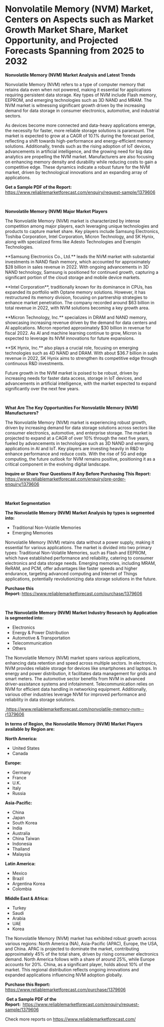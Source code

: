 <p><h1>Nonvolatile Memory (NVM) Market, Centers on Aspects such as Market Growth Market Share, Market Opportunity, and Projected Forecasts Spanning from 2025 to 2032</h1></p><p><strong>Nonvolatile Memory (NVM) Market Analysis and Latest Trends</strong></p>
<p><p>Nonvolatile Memory (NVM) refers to a type of computer memory that retains data even when not powered, making it essential for applications requiring persistent data storage. Key types of NVM include Flash memory, EEPROM, and emerging technologies such as 3D NAND and MRAM. The NVM market is witnessing significant growth driven by the increasing demand for data storage in consumer electronics, automotive, and industrial sectors. </p><p>As devices become more connected and data-heavy applications emerge, the necessity for faster, more reliable storage solutions is paramount. The market is expected to grow at a CAGR of 10.1% during the forecast period, reflecting a shift towards high-performance and energy-efficient memory solutions. Additionally, trends such as the rising adoption of IoT devices, advancements in artificial intelligence, and the growing need for big data analytics are propelling the NVM market. Manufacturers are also focusing on enhancing memory density and durability while reducing costs to gain a competitive edge. These dynamics indicate a robust future for the NVM market, driven by technological innovations and an expanding array of applications.</p></p>
<p><strong>Get a Sample PDF of the Report:&nbsp;</strong> <a href="https://www.reliablemarketforecast.com/enquiry/request-sample/1379606?utm_campaign=2470&utm_medium=2&utm_source=Github&utm_content=ia&utm_term=12022025&utm_id=nonvolatile-memory-nvm">https://www.reliablemarketforecast.com/enquiry/request-sample/1379606</a></p>
<p>&nbsp;</p>
<p><strong>Nonvolatile Memory (NVM) Major Market Players</strong></p>
<p><p>The Nonvolatile Memory (NVM) market is characterized by intense competition among major players, each leveraging unique technologies and products to capture market share. Key players include Samsung Electronics, Toshiba Corporation, Intel Corporation, Micron Technology, and SK Hynix, along with specialized firms like Adesto Technologies and Everspin Technologies.</p><p>**Samsung Electronics Co., Ltd.** leads the NVM market with substantial investments in NAND flash memory, which accounted for approximately $28 billion in sales revenue in 2022. With ongoing advancements in 3D NAND technology, Samsung is positioned for continued growth, capturing a significant portion of the cloud storage and mobile device markets.</p><p>**Intel Corporation**, traditionally known for its dominance in CPUs, has expanded its portfolio with Optane memory solutions. However, it has restructured its memory division, focusing on partnership strategies to enhance market penetration. The company recorded around $63 billion in total revenue in 2022, with NVM solutions becoming a key growth area.</p><p>**Micron Technology, Inc.** specializes in DRAM and NAND memory, showcasing increasing revenue driven by the demand for data centers and AI applications. Micron reported approximately $30 billion in revenue for fiscal 2022. As AI and machine learning continue to grow, Micron is expected to leverage its NVM innovations for future expansions.</p><p>**SK Hynix, Inc.** also plays a crucial role, focusing on emerging technologies such as 4D NAND and DRAM. With about $36.7 billion in sales revenue in 2022, SK Hynix aims to strengthen its competitive edge through continuous R&D investments.</p><p>Future growth in the NVM market is poised to be robust, driven by increasing needs for faster data access, storage in IoT devices, and advancements in artificial intelligence, with the market expected to expand significantly over the next few years.</p></p>
<p>&nbsp;</p>
<p><strong>What Are The Key Opportunities For Nonvolatile Memory (NVM) Manufacturers?</strong></p>
<p><p>The Nonvolatile Memory (NVM) market is experiencing robust growth, driven by increasing demand for data storage solutions across sectors like consumer electronics, automotive, and enterprise storage. The market is projected to expand at a CAGR of over 10% through the next five years, fueled by advancements in technologies such as 3D NAND and emerging applications in AI and IoT. Key players are investing heavily in R&D to enhance performance and reduce costs. With the rise of 5G and edge computing, the future outlook for NVM remains positive, positioning it as a critical component in the evolving digital landscape.</p></p>
<p><strong>Inquire or Share Your Questions If Any Before Purchasing This Report:</strong> <a href="https://www.reliablemarketforecast.com/enquiry/pre-order-enquiry/1379606?utm_campaign=2470&utm_medium=2&utm_source=Github&utm_content=ia&utm_term=12022025&utm_id=nonvolatile-memory-nvm">https://www.reliablemarketforecast.com/enquiry/pre-order-enquiry/1379606</a></p>
<p>&nbsp;</p>
<p><strong>Market Segmentation</strong></p>
<p><strong>The Nonvolatile Memory (NVM) Market Analysis by types is segmented into:</strong></p>
<p><ul><li>Traditional Non-Volatile Memories</li><li>Emerging Memories</li></ul></p>
<p><p>Nonvolatile Memory (NVM) retains data without a power supply, making it essential for various applications. The market is divided into two primary types: Traditional Non-Volatile Memories, such as Flash and EEPROM, which have established performance and reliability, catering to consumer electronics and data storage needs. Emerging memories, including MRAM, ReRAM, and PCM, offer advantages like faster speeds and higher endurance, targeting advanced computing and Internet of Things applications, potentially revolutionizing data storage solutions in the future.</p></p>
<p><strong>Purchase this Report:&nbsp;</strong><a href="https://www.reliablemarketforecast.com/purchase/1379606?utm_campaign=2470&utm_medium=2&utm_source=Github&utm_content=ia&utm_term=12022025&utm_id=nonvolatile-memory-nvm">https://www.reliablemarketforecast.com/purchase/1379606</a></p>
<p>&nbsp;</p>
<p><strong>The Nonvolatile Memory (NVM) Market Industry Research by Application is segmented into:</strong></p>
<p><ul><li>Electronics</li><li>Energy & Power Distribution</li><li>Automotive & Transportation</li><li>Telecommunication</li><li>Others</li></ul></p>
<p><p>The Nonvolatile Memory (NVM) market spans various applications, enhancing data retention and speed across multiple sectors. In electronics, NVM provides reliable storage for devices like smartphones and laptops. In energy and power distribution, it facilitates data management for grids and smart meters. The automotive sector benefits from NVM in advanced driver-assistance systems and infotainment. Telecommunication relies on NVM for efficient data handling in networking equipment. Additionally, various other industries leverage NVM for improved performance and reliability in data storage solutions.</p></p>
<p><a href="https://www.reliablemarketforecast.com/nonvolatile-memory-nvm--r1379606?utm_campaign=2470&utm_medium=2&utm_source=Github&utm_content=ia&utm_term=12022025&utm_id=nonvolatile-memory-nvm">&nbsp;https://www.reliablemarketforecast.com/nonvolatile-memory-nvm--r1379606</a></p>
<p><strong>In terms of Region, the Nonvolatile Memory (NVM) Market Players available by Region are:</strong></p>
<p>
    <p> <strong> North America: </strong>
        <ul>
            <li>United States</li>
            <li>Canada</li>
        </ul>
        </p> 
    <p> <strong> Europe: </strong>
        <ul>
            <li>Germany</li>
            <li>France</li>
            <li>U.K.</li>
            <li>Italy</li>
            <li>Russia</li>
        </ul>
        </p> 
    <p> <strong> Asia-Pacific: </strong>
        <ul>
            <li>China</li>
            <li>Japan</li>
            <li>South Korea</li>
            <li>India</li>
            <li>Australia</li>
            <li>China Taiwan</li>
            <li>Indonesia</li>
            <li>Thailand</li>
            <li>Malaysia</li>
        </ul>
        </p> 
    <p> <strong> Latin America: </strong>
        <ul>
            <li>Mexico</li>
            <li>Brazil</li>
            <li>Argentina Korea</li>
            <li>Colombia</li>
        </ul>
        </p> 
    <p> <strong> Middle East & Africa: </strong>
        <ul>
            <li>Turkey</li>
            <li>Saudi</li>
            <li>Arabia</li>
            <li>UAE</li>
            <li>Korea</li>
        </ul>
    </p>
    </p>
<p><p>The Nonvolatile Memory (NVM) market has exhibited robust growth across various regions: North America (NA), Asia-Pacific (APAC), Europe, the USA, and China. APAC is projected to dominate the market, contributing approximately 45% of the total share, driven by rising consumer electronics demand. North America follows with a share of around 25%, while Europe accounts for 20%. China, as a significant player, holds about 10% of the market. This regional distribution reflects ongoing innovations and expanded applications influencing NVM adoption globally.</p></p>
<p><strong>Purchase this Report: </strong><a href="https://www.reliablemarketforecast.com/purchase/1379606?utm_campaign=2470&utm_medium=2&utm_source=Github&utm_content=ia&utm_term=12022025&utm_id=nonvolatile-memory-nvm">https://www.reliablemarketforecast.com/purchase/1379606</a></p>
<p>&nbsp;<strong>Get a Sample PDF of the Report:&nbsp;&nbsp;</strong><a href="https://www.reliablemarketforecast.com/enquiry/request-sample/1379606?utm_campaign=2470&utm_medium=2&utm_source=Github&utm_content=ia&utm_term=12022025&utm_id=nonvolatile-memory-nvm">https://www.reliablemarketforecast.com/enquiry/request-sample/1379606</a></p>
<p><strong></strong></p>
<p>Check more reports on <a href="https://www.reliablemarketforecast.com/?utm_campaign=2470&utm_medium=2&utm_source=Github&utm_content=ia&utm_term=12022025&utm_id=nonvolatile-memory-nvm">https://www.reliablemarketforecast.com/</a></p>